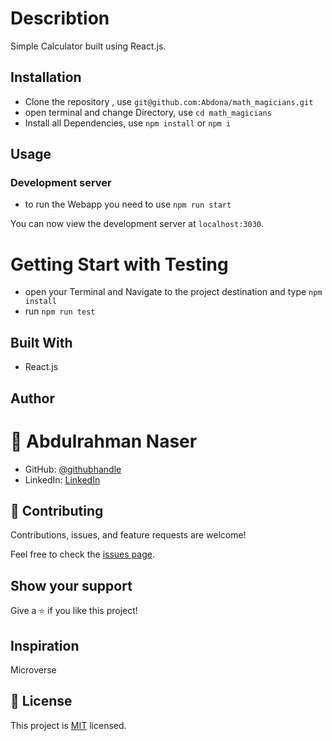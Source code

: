 # Describtion

Simple Calculator built using React.js.


## Installation

- Clone the repository , use  `git@github.com:Abdona/math_magicians.git` 
- open terminal and change Directory, use `cd math_magicians`
- Install all Dependencies, use `npm install` or `npm i`

## Usage

### Development server
- to run the Webapp you need to use `npm run start`

You can now view the development server at `localhost:3030`.

# Getting Start with Testing

- open your Terminal and Navigate to the project destination and type `npm install`
- run `npm run test`

## Built With

- React.js



## Author

# 👤 Abdulrahman Naser
- GitHub: [@githubhandle](https://github.com/Abdona)
- LinkedIn: [LinkedIn](https://www.linkedin.com/in/abdulrahman-nasser-2b7173131/)

## 🤝 Contributing

Contributions, issues, and feature requests are welcome!

Feel free to check the [issues page]().

## Show your support

Give a ⭐️ if you like this project!

## Inspiration
Microverse

## 📝 License

This project is [MIT]() licensed.